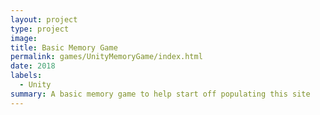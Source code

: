```yaml
---
layout: project
type: project
image:
title: Basic Memory Game
permalink: games/UnityMemoryGame/index.html
date: 2018
labels:
  - Unity
summary: A basic memory game to help start off populating this site
---
```





